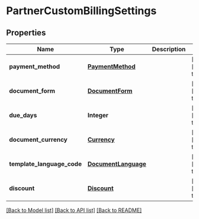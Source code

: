 # PartnerCustomBillingSettings
## Properties

| Name | Type | Description | Notes |
|------------ | ------------- | ------------- | -------------|
| **payment\_method** | [**PaymentMethod**](PaymentMethod.md) |  | [optional] [default to null] |
| **document\_form** | [**DocumentForm**](DocumentForm.md) |  | [optional] [default to null] |
| **due\_days** | **Integer** |  | [optional] [default to null] |
| **document\_currency** | [**Currency**](Currency.md) |  | [optional] [default to null] |
| **template\_language\_code** | [**DocumentLanguage**](DocumentLanguage.md) |  | [optional] [default to null] |
| **discount** | [**Discount**](Discount.md) |  | [optional] [default to null] |

[[Back to Model list]](../README.md#documentation-for-models) [[Back to API list]](../README.md#documentation-for-api-endpoints) [[Back to README]](../README.md)

